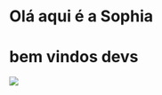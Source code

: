 # Olá aqui é a Sophia
# bem vindos devs 

<img loading="banner" src="file:///C:/Users/CAMARGO/Desktop/Sophia044/imagens/banner.png"/>

<!--
**Sophia044/Sophia044** is a ✨ _special_ ✨ repository because its `README.md` (this file) appears on your GitHub profile.

Here are some ideas to get you started:

- 🔭 I’m currently working on ...
- 🌱 I’m currently learning ...
- 👯 I’m looking to collaborate on ...
- 🤔 I’m looking for help with ...
- 💬 Ask me about ...
- 📫 How to reach me: ...
- 😄 Pronouns: ...
- ⚡ Fun fact: ...
-->
